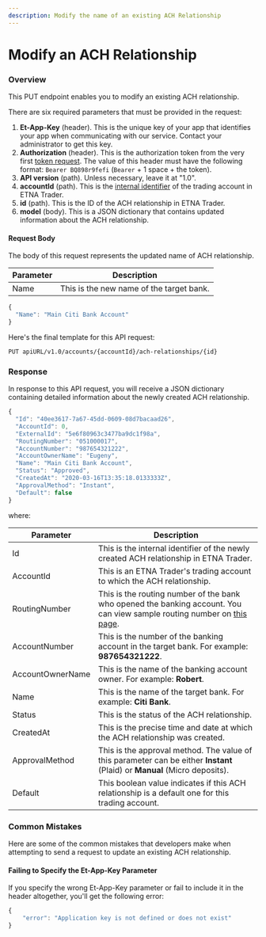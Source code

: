 ```yaml
---
description: Modify the name of an existing ACH Relationship
---
```


# Modify an ACH Relationship

### Overview

This PUT endpoint enables you to modify an existing ACH relationship.

There are six required parameters that must be provided in the request:

1. **Et-App-Key** (header). This is the unique key of your app that identifies your app when communicating with our service. Contact your administrator to get this key.
2. **Authorization** (header). This is the authorization token from the very first [token request](../authentication/). The value of this header must have the following format: `Bearer BQ898r9fefi` (`Bearer` + 1 space + the token).
3. **API version** (path). Unless necessary, leave it at "1.0".
4. **accountId** (path). This is the [internal identifier](../user-accounts/list-users-accounts/) of the trading account in ETNA Trader.
5. **id** (path). This is the ID of the ACH relationship in ETNA Trader.
6. **model** (body). This is a JSON dictionary that contains updated information about the ACH relationship.

#### Request Body

The body of this request represents the updated name of ACH relationship.

| Parameter | Description                              |
| --------- | ---------------------------------------- |
| Name      | This is the new name of the target bank. |

```javascript
{
  "Name": "Main Citi Bank Account"
}
```

Here's the final template for this API request:

```
PUT apiURL/v1.0/accounts/{accountId}/ach-relationships/{id}
```

### Response

In response to this API request, you will receive a JSON dictionary containing detailed information about the newly created ACH relationship.

```javascript
{
  "Id": "40ee3617-7a67-45dd-0609-08d7bacaad26",
  "AccountId": 0,
  "ExternalId": "5e6f80963c3477ba9dc1f98a",
  "RoutingNumber": "051000017",
  "AccountNumber": "987654321222",
  "AccountOwnerName": "Eugeny",
  "Name": "Main Citi Bank Account",
  "Status": "Approved",
  "CreatedAt": "2020-03-16T13:35:18.0133333Z",
  "ApprovalMethod": "Instant",
  "Default": false
}
```

where:

| Parameter        | Description                                                                                                                                                                                   |
| ---------------- | --------------------------------------------------------------------------------------------------------------------------------------------------------------------------------------------- |
| Id               | This is the internal identifier of the newly created ACH relationship in ETNA Trader.                                                                                                         |
| AccountId        | This is an ETNA Trader's trading account to which the ACH relationship.                                                                                                                       |
| RoutingNumber    | This is the routing number of the bank who opened the banking account. You can view sample routing number on [this page](https://bankorganizer.com/list-of-routing-numbers/#bank-of-america). |
| AccountNumber    | This is the number of the banking account in the target bank. For example: **987654321222**.                                                                                                  |
| AccountOwnerName | This is the name of the banking account owner. For example: **Robert**.                                                                                                                       |
| Name             | This is the name of the target bank. For example: **Citi Bank**.                                                                                                                              |
| Status           | This is the status of the ACH relationship.                                                                                                                                                   |
| CreatedAt        | This is the precise time and date at which the ACH relationship was created.                                                                                                                  |
| ApprovalMethod   | This is the approval method. The value of this parameter can be either **Instant** (Plaid) or **Manual** (Micro deposits).                                                                    |
| Default          | This boolean value indicates if this ACH relationship is a default one for this trading account.                                                                                              |

### Common Mistakes

Here are some of the common mistakes that developers make when attempting to send a request to update an existing ACH relationship.

#### Failing to Specify the Et-App-Key Parameter

If you specify the wrong Et-App-Key parameter or fail to include it in the header altogether, you'll get the following error:

```javascript
{
    "error": "Application key is not defined or does not exist"
}
```
